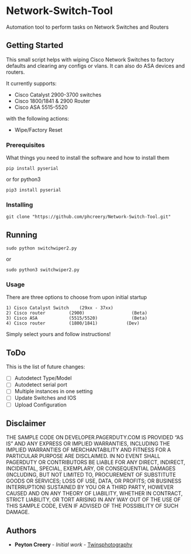 # Network-Switch-Tool
Automation tool to perform tasks on Network Switches and Routers

## Getting Started

This small script helps with wiping Cisco Network Switches to factory defaults and clearing any configs or vlans. It can also do ASA devices and routers.

It currently supports:
 - Cisco Catalyst 2900-3700 switches
 - Cisco 1800/1841 & 2900 Router
 - Cisco ASA 5515-5520
 
 with the following actions:
  - Wipe/Factory Reset

### Prerequisites

What things you need to install the software and how to install them
```
pip install pyserial
```
or for python3
```
pip3 install pyserial
```

### Installing

```
git clone "https://github.com/phcreery/Network-Switch-Tool.git"
```

## Running

```
sudo python switchwiper2.py
```
or
```
sudo python3 switchwiper2.py
```

### Usage

There are three options to choose from upon initial startup
```
1) Cisco Catalyst Switch	(29xx - 37xx)
2) Cisco router 		(2900)			    	(Beta)
3) Cisco ASA 			(5515/5520)		     	(Beta)
4) Cisco router 		(1800/1841)		      (Dev)
```
Simply select yours and follow instructions!

## ToDo
This is the list of future changes:

 - [ ] Autodetect Type/Model
 - [ ] Autodetect serial port
 - [ ] Multiple instances in one setting
 - [ ] Update Switches and IOS
 - [ ] Upload Configuration

## Disclaimer

THE SAMPLE CODE ON DEVELOPER.PAGERDUTY.COM IS PROVIDED “AS IS” AND ANY EXPRESS OR IMPLIED WARRANTIES, INCLUDING THE IMPLIED WARRANTIES OF MERCHANTABILITY AND FITNESS FOR A PARTICULAR PURPOSE ARE DISCLAIMED. IN NO EVENT SHALL PAGERDUTY OR CONTRIBUTORS BE LIABLE FOR ANY DIRECT, INDIRECT, INCIDENTAL, SPECIAL, EXEMPLARY, OR CONSEQUENTIAL DAMAGES (INCLUDING, BUT NOT LIMITED TO, PROCUREMENT OF SUBSTITUTE GOODS OR SERVICES; LOSS OF USE, DATA, OR PROFITS; OR BUSINESS INTERRUPTION) SUSTAINED BY YOU OR A THIRD PARTY, HOWEVER CAUSED AND ON ANY THEORY OF LIABILITY, WHETHER IN CONTRACT, STRICT LIABILITY, OR TORT ARISING IN ANY WAY OUT OF THE USE OF THIS SAMPLE CODE, EVEN IF ADVISED OF THE POSSIBILITY OF SUCH DAMAGE.

## Authors

* **Peyton Creery** - *Initial work* - [Twinsphotography](https://twinsphotography.net)
